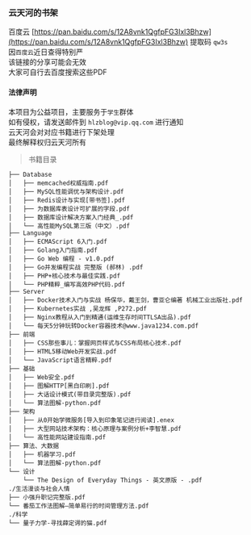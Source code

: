 ### 云天河的书架

百度云 [https://pan.baidu.com/s/12A8vnk1QgfpFG3Ixl3Bhzw](https://pan.baidu.com/s/12A8vnk1QgfpFG3Ixl3Bhzw) 提取码 `qw3s`  
因`百度云`近日查得特别严  
该链接的分享可能会无效  
大家可自行去百度搜索这些PDF

#### 法律声明

本项目为公益项目，主要服务于`学生`群体  
如有侵权，请发送邮件到 `hlzblog@vip.qq.com` 进行通知  
云天河会对对应书籍进行下架处理  
最终解释权归云天河所有  

> 书籍目录

    ├── Database
    │   ├── memcached权威指南.pdf
    │   ├── MySQL性能调优与架构设计.pdf
    │   ├── Redis设计与实现[带书签].pdf
    │   ├── 为数据库表设计可扩展的字段.pdf
    │   ├── 数据库设计解决方案入门经典_.pdf
    │   └── 高性能MySQL第三版（中文）.pdf
    ├── Language
    │   ├── ECMAScript 6入门.pdf
    │   ├── Golang入门指南.pdf
    │   ├── Go Web 编程 - v1.0.pdf
    │   ├── Go并发编程实战 完整版 (郝林) .pdf
    │   ├── PHP+核心技术与最佳实践.pdf
    │   └── PHP精粹_编写高效PHP代码.pdf
    ├── Server
    │   ├── Docker技术入门与实战 杨保华，戴王剑，曹亚仑编著 机械工业出版社.pdf
    │   ├── Kubernetes实战 ,吴龙辉 ,P272.pdf
    │   ├── Nginx教程从入门到精通(运维生存时间TTLSA出品).pdf
    │   └── 每天5分钟玩转Docker容器技术@www.java1234.com.pdf
    ├── 前端
    │   ├── CSS那些事儿：掌握网页样式与CSS布局核心技术.pdf
    │   ├── HTML5移动Web开发实战.pdf
    │   └── JavaScript语言精粹.pdf
    ├── 基础
    │   ├── Web安全.pdf
    │   ├── 图解HTTP[黑白印刷].pdf
    │   ├── 大话设计模式(带目录完整版).pdf
    │   └── 算法图解-python.pdf
    ├── 架构
    │   ├── 从0开始学微服务[导入到印象笔记进行阅读].enex
    │   ├── 大型网站技术架构：核心原理与案例分析+李智慧.pdf
    │   └── 高性能网站建设指南.pdf
    ├── 算法、大数据
    │   ├── 机器学习.pdf
    │   └── 算法图解-python.pdf
    └── 设计
        └── The Design of Everyday Things - 英文原版 - .pdf
    ./生活漫谈与社会人情
    ├── 小强升职记完整版.pdf
    └── 番茄工作法图解—简单易行的时间管理方法.pdf
    ./科学
    └── 量子力学-寻找薛定谔的猫.pdf
